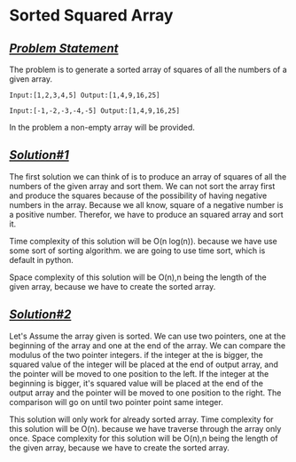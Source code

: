 # Sorted Squared Array

## <u><i><b>Problem Statement</b></i></u>

The problem is to generate a sorted array of squares of all the numbers of a given array.

```
Input:[1,2,3,4,5] Output:[1,4,9,16,25]

Input:[-1,-2,-3,-4,-5] Output:[1,4,9,16,25]
```

In the problem a non-empty array will be provided.

## <u><i><b>Solution#1</b></i></u>

The first solution we can think of is to produce an array of squares of all the numbers of the given array and sort them. We can not sort the array first and produce the squares because of the possibility of having negative numbers in the array. Because we all know, square of a negative number is a positive number. Therefor, we have to produce an squared array and sort it.

Time complexity of this solution will be O(n log(n)). because we have use some sort of sorting algorithm. we are going to use time sort, which is default in python.

Space complexity of this solution will be O(n),n being the length of the given array, because we have to create the sorted array.

## <u><i><b>Solution#2</b></i></u>

Let's Assume the array given is sorted. We can use two pointers, one at the beginning of the array and one at the end of the array. We can compare the modulus of the two pointer integers. if the integer at the is bigger, the squared value of the integer will be placed at the end of output array, and the pointer will be moved to one position to the left. If the integer at the beginning is bigger, it's squared value will be placed at the end of the output array and the pointer will be moved to one position to the right. The comparison will go on until two pointer point same integer.

This solution will only work for already sorted array.
Time complexity for this solution will be O(n). because we have traverse through the array only once.
Space complexity for this solution will be O(n),n being the length of the given array, because we have to create the sorted array.